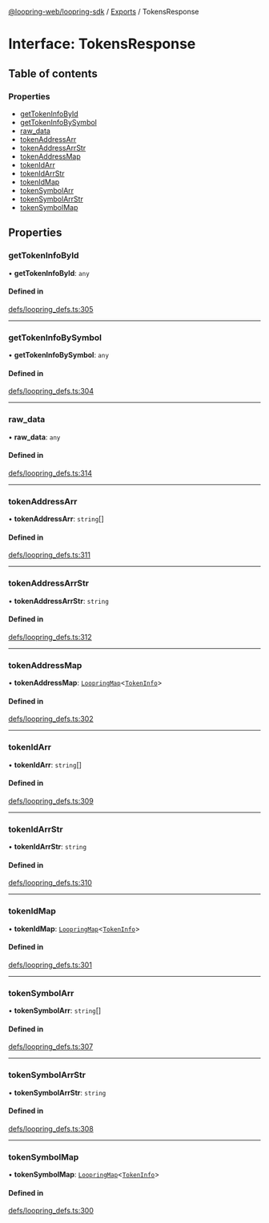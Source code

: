 [@loopring-web/loopring-sdk](../README.md) / [Exports](../modules.md) / TokensResponse

# Interface: TokensResponse

## Table of contents

### Properties

- [getTokenInfoById](TokensResponse.md#gettokeninfobyid)
- [getTokenInfoBySymbol](TokensResponse.md#gettokeninfobysymbol)
- [raw\_data](TokensResponse.md#raw_data)
- [tokenAddressArr](TokensResponse.md#tokenaddressarr)
- [tokenAddressArrStr](TokensResponse.md#tokenaddressarrstr)
- [tokenAddressMap](TokensResponse.md#tokenaddressmap)
- [tokenIdArr](TokensResponse.md#tokenidarr)
- [tokenIdArrStr](TokensResponse.md#tokenidarrstr)
- [tokenIdMap](TokensResponse.md#tokenidmap)
- [tokenSymbolArr](TokensResponse.md#tokensymbolarr)
- [tokenSymbolArrStr](TokensResponse.md#tokensymbolarrstr)
- [tokenSymbolMap](TokensResponse.md#tokensymbolmap)

## Properties

### getTokenInfoById

• **getTokenInfoById**: `any`

#### Defined in

[defs/loopring_defs.ts:305](https://github.com/Loopring/loopring_sdk/blob/c031084/src/defs/loopring_defs.ts#L305)

___

### getTokenInfoBySymbol

• **getTokenInfoBySymbol**: `any`

#### Defined in

[defs/loopring_defs.ts:304](https://github.com/Loopring/loopring_sdk/blob/c031084/src/defs/loopring_defs.ts#L304)

___

### raw\_data

• **raw\_data**: `any`

#### Defined in

[defs/loopring_defs.ts:314](https://github.com/Loopring/loopring_sdk/blob/c031084/src/defs/loopring_defs.ts#L314)

___

### tokenAddressArr

• **tokenAddressArr**: `string`[]

#### Defined in

[defs/loopring_defs.ts:311](https://github.com/Loopring/loopring_sdk/blob/c031084/src/defs/loopring_defs.ts#L311)

___

### tokenAddressArrStr

• **tokenAddressArrStr**: `string`

#### Defined in

[defs/loopring_defs.ts:312](https://github.com/Loopring/loopring_sdk/blob/c031084/src/defs/loopring_defs.ts#L312)

___

### tokenAddressMap

• **tokenAddressMap**: [`LoopringMap`](LoopringMap.md)<[`TokenInfo`](TokenInfo.md)\>

#### Defined in

[defs/loopring_defs.ts:302](https://github.com/Loopring/loopring_sdk/blob/c031084/src/defs/loopring_defs.ts#L302)

___

### tokenIdArr

• **tokenIdArr**: `string`[]

#### Defined in

[defs/loopring_defs.ts:309](https://github.com/Loopring/loopring_sdk/blob/c031084/src/defs/loopring_defs.ts#L309)

___

### tokenIdArrStr

• **tokenIdArrStr**: `string`

#### Defined in

[defs/loopring_defs.ts:310](https://github.com/Loopring/loopring_sdk/blob/c031084/src/defs/loopring_defs.ts#L310)

___

### tokenIdMap

• **tokenIdMap**: [`LoopringMap`](LoopringMap.md)<[`TokenInfo`](TokenInfo.md)\>

#### Defined in

[defs/loopring_defs.ts:301](https://github.com/Loopring/loopring_sdk/blob/c031084/src/defs/loopring_defs.ts#L301)

___

### tokenSymbolArr

• **tokenSymbolArr**: `string`[]

#### Defined in

[defs/loopring_defs.ts:307](https://github.com/Loopring/loopring_sdk/blob/c031084/src/defs/loopring_defs.ts#L307)

___

### tokenSymbolArrStr

• **tokenSymbolArrStr**: `string`

#### Defined in

[defs/loopring_defs.ts:308](https://github.com/Loopring/loopring_sdk/blob/c031084/src/defs/loopring_defs.ts#L308)

___

### tokenSymbolMap

• **tokenSymbolMap**: [`LoopringMap`](LoopringMap.md)<[`TokenInfo`](TokenInfo.md)\>

#### Defined in

[defs/loopring_defs.ts:300](https://github.com/Loopring/loopring_sdk/blob/c031084/src/defs/loopring_defs.ts#L300)
